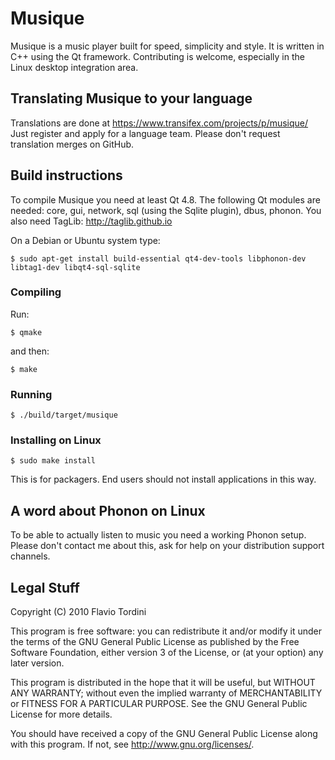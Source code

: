 # Musique
Musique is a music player built for speed, simplicity and style. It is written in C++ using the Qt framework. Contributing is welcome, especially in the Linux desktop integration area.

## Translating Musique to your language
Translations are done at https://www.transifex.com/projects/p/musique/
Just register and apply for a language team. Please don't request translation merges on GitHub.

## Build instructions
To compile Musique you need at least Qt 4.8. The following Qt modules are needed:
core, gui, network, sql (using the Sqlite plugin), dbus, phonon.
You also need TagLib: http://taglib.github.io

On a Debian or Ubuntu system type:

	$ sudo apt-get install build-essential qt4-dev-tools libphonon-dev libtag1-dev libqt4-sql-sqlite

### Compiling
Run:

    $ qmake

and then:

    $ make

### Running

	$ ./build/target/musique

### Installing on Linux
    
    $ sudo make install

This is for packagers. End users should not install applications in this way.

## A word about Phonon on Linux
To be able to actually listen to music you need a working Phonon setup.
Please don't contact me about this, ask for help on your distribution support channels.

## Legal Stuff
Copyright (C) 2010 Flavio Tordini

This program is free software: you can redistribute it and/or modify
it under the terms of the GNU General Public License as published by
the Free Software Foundation, either version 3 of the License, or
(at your option) any later version.

This program is distributed in the hope that it will be useful,
but WITHOUT ANY WARRANTY; without even the implied warranty of
MERCHANTABILITY or FITNESS FOR A PARTICULAR PURPOSE.  See the
GNU General Public License for more details.

You should have received a copy of the GNU General Public License
along with this program.  If not, see <http://www.gnu.org/licenses/>.
